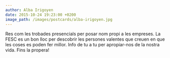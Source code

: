 ```yaml
---
author: Alba Irigoyen
date: 2015-10-24 19:23:00 +0200
image_path: /images/postcards/alba-irigoyen.jpg
---
```

Res com les trobades presencials per posar nom propi a les empreses. La FESC es un bon lloc per descobrir les persones valentes que creuen en que les coses es poden fer millor. Info de tu a tu per apropiar-nos de la nostra vida. Fins la propera!
